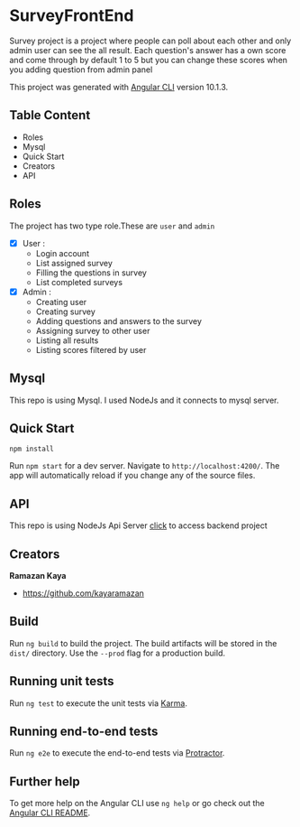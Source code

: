 # SurveyFrontEnd

Survey project is a project where people can poll about each other and only admin user can see the all result.
Each question's answer has a own score and come through by default 1 to 5 but you can change these scores when you adding question from admin panel  

This project was generated with [Angular CLI](https://github.com/angular/angular-cli) version 10.1.3.

## Table Content 

- Roles
- Mysql
- Quick Start
- Creators
- API
## Roles
The project has two type role.These are `user` and `admin`
- [x] User :
  - Login account
  - List assigned survey
  - Filling the questions in survey
  - List completed surveys
- [x] Admin : 
  - Creating user
  - Creating survey
  - Adding questions and answers to the survey
  - Assigning survey to other user
  - Listing all results
  - Listing scores filtered by user
 ## Mysql
 
This repo is using Mysql. I used NodeJs and it connects to mysql server.

## Quick Start
`npm install` <br>

Run `npm start` for a dev server. Navigate to `http://localhost:4200/`. The app will automatically reload if you change any of the source files.

## API
This repo is using NodeJs Api Server [click](https://github.com/kayaramazan/surveyBackend) to access backend project
## Creators

**Ramazan Kaya**

- <https://github.com/kayaramazan>
 
## Build

Run `ng build` to build the project. The build artifacts will be stored in the `dist/` directory. Use the `--prod` flag for a production build.

## Running unit tests

Run `ng test` to execute the unit tests via [Karma](https://karma-runner.github.io).

## Running end-to-end tests

Run `ng e2e` to execute the end-to-end tests via [Protractor](http://www.protractortest.org/).

## Further help

To get more help on the Angular CLI use `ng help` or go check out the [Angular CLI README](https://github.com/angular/angular-cli/blob/master/README.md).
